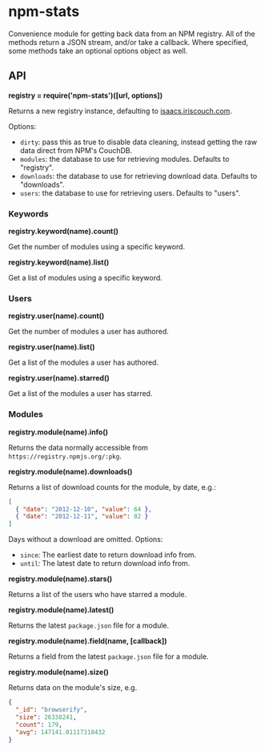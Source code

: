 # npm-stats #

Convenience module for getting back data from an NPM registry.
All of the methods return a JSON stream, and/or take a callback.
Where specified, some methods take an optional options object as well.

## API ##

**registry = require('npm-stats')([url, options])**

Returns a new registry instance,
defaulting to [isaacs.iriscouch.com](https://isaacs.iriscouch.com/).

Options:

* `dirty`: pass this as true to disable data cleaning, instead getting
  the raw data direct from NPM's CouchDB.
* `modules`: the database to use for retrieving modules. Defaults
  to "registry".
* `downloads`: the database to use for retrieving download data. Defaults
  to "downloads".
* `users`: the database to use for retrieving users. Defaults to "users".

### Keywords ###

**registry.keyword(name).count()**

Get the number of modules using a specific keyword.

**registry.keyword(name).list()**

Get a list of modules using a specific keyword.

### Users ###

**registry.user(name).count()**

Get the number of modules a user has authored.

**registry.user(name).list()**

Get a list of the modules a user has authored.

**registry.user(name).starred()**

Get a list of the modules a user has starred.

### Modules ###

**registry.module(name).info()**

Returns the data normally accessible from
`https://registry.npmjs.org/:pkg`.

**registry.module(name).downloads()**

Returns a list of download counts for the module, by date, e.g.:

``` json
[
  { "date": "2012-12-10", "value": 64 },
  { "date": "2012-12-11", "value": 82 }
]
```

Days without a download are omitted. Options:

* `since`: The earliest date to return download info from.
* `until`: The latest date to return download info from.

**registry.module(name).stars()**

Returns a list of the users who have starred a module.

**registry.module(name).latest()**

Returns the latest `package.json` file for a module.

**registry.module(name).field(name, [callback])**

Returns a field from the latest `package.json` file for a module.

**registry.module(name).size()**

Returns data on the module's size, e.g.

``` json
{
  "_id": "browserify",
  "size": 26338241,
  "count": 179,
  "avg": 147141.01117318432
}
```
